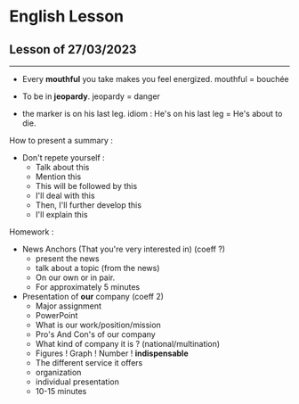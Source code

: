 # English Lesson

## Lesson of 27/03/2023
---

- Every **mouthful** you take makes you feel energized.
mouthful = bouchée

- To be in **jeopardy**.
jeopardy = danger

- the marker is on his last leg.
idiom : He's on his last leg = He's about to die.

How to present a summary :
- Don't repete yourself : 
	- Talk about this
	- Mention this
	- This will be followed by this
	- I'll deal with this
	- Then, I'll further develop this
	- I'll explain this

Homework :
- News Anchors (That you're very interested in) (coeff ?)
	- present the news
	- talk about a topic (from the news)
	- On our own or in pair.
	- For approximately 5 minutes
- Presentation of **our** company (coeff 2)
	- Major assignment
	- PowerPoint
	- What is our work/position/mission
	- Pro's And Con's of our company
	- What kind of company it is ? (national/multination)
	- Figures ! Graph ! Number ! **indispensable**
	- The different service it offers
	- organization
	- individual presentation
	- 10-15 minutes
